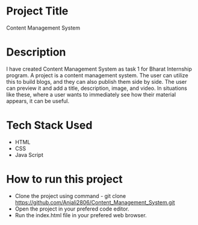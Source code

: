 # Project Title
Content Management System

# Description
I have created Content Management System as task 1 for Bharat Internship program.
A project is a content management system. The user can utilize this to build blogs, and they can also publish them side by side. 
The user can preview it and add a title, description, image, and video.
In situations like these, where a user wants to immediately see how their material appears, it can be useful. 

# Tech Stack Used

* HTML
* CSS
* Java Script

# How to run this project

* Clone the project using command - git clone https://github.com/Anjali2806/Content_Management_System.git
* Open the project in your prefered code editor.
* Run the index.html file in your prefered web browser.
